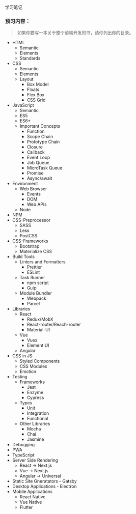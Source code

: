 学习笔记

### 预习内容：
> 如果你要写一本关于整个前端开发的书，请你列出你的目录。

- HTML
  - Semantic
  - Elements
  - Standards
- CSS
  - Semantic
  - Elements
  - Layout
    - Box Model
    - Floats
    - Flex Box
    - CSS Grid
- JavaScript
  - Semantic
  - ES5
  - ES6+
  - Important Concepts
    - Function
    - Scope Chain
    - Prototype Chain
    - Closure
    - Callback
    - Event Loop
    - Job Queue
    - MicroTask Queue
    - Promise
    - Async/await
- Environment
  - Web Browser
    - Events
    - DOM
    - Web APIs
  - Node
- NPM
- CSS-Preprocessor
  - SASS
  - Less
  - PostCSS
- CSS-Frameworks
  - Bootstrap
  - Materialize CSS
- Build Tools
  - Linters and Formatters
    - Prettier
    - ESLint
  - Task Runner
    - npm script
    - Gulp
  - Module Bundler
    - Webpack
    - Parcel
- Libraries
  - React
    - Redux/MobX
    - React-router/Reach-router
    - Material-UI
  - Vue
    - Vuex
    - Element UI
  - Angular
- CSS in JS
  - Styled Components
  - CSS Modules
  - Emotion
- Testing
  - Frameworks
    - Jest
    - Enzyme
    - Cypress
  - Types
    - Unit
    - Integration
    - Functional
  - Other Libraries
    - Mocha
    - Chai
    - Jasmine
- Debugging
- PWA
- TypeScript
- Server Side Rendering
  - React -> Next.js
  - Vue -> Next.js
  - Angular -> Universal
- Static Site Gneratators - Gatsby
- Desktop Applications - Electron
- Mobile Applications
  - React Native
  - Vue Native
  - Flutter